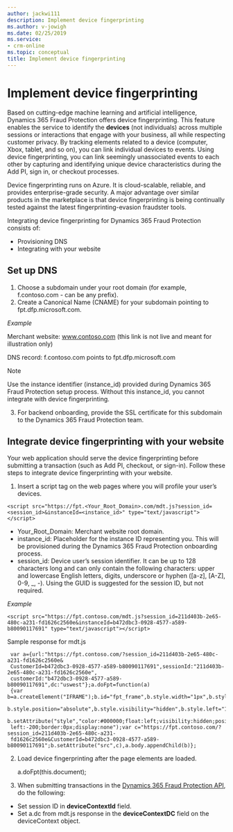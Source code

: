 ```yaml
---
author: jackwi111
description: Implement device fingerprinting
ms.author: v-jowigh
ms.date: 02/25/2019
ms.service:
- crm-online
ms.topic: conceptual
title: Implement device fingerprinting
---
```



# Implement device fingerprinting

Based on cutting-edge machine learning and artificial intelligence, Dynamics 365 Fraud Protection offers device fingerprinting. This feature enables the service to identify the **devices** (not individuals) across multiple sessions or interactions that engage with your business, all while respecting customer privacy. By tracking elements related to a device (computer, Xbox, tablet, and so on), you can link individual devices to events. Using device fingerprinting, you can link seemingly unassociated events to each other by capturing and identifying unique device characteristics during the Add PI, sign in, or checkout processes.

Device fingerprinting runs on Azure. It is cloud-scalable, reliable, and provides enterprise-grade security. A major advantage over similar products in the marketplace is that device fingerprinting is being continually tested against the latest fingerprinting-evasion fraudster tools.

Integrating device fingerprinting for Dynamics 365 Fraud Protection consists of:

- Provisioning DNS
- Integrating with your website

## Set up DNS

1.	Choose a subdomain under your root domain (for example, f.contoso.com - can be any prefix).
2. Create a Canonical Name (CNAME) for your subdomain pointing to fpt.dfp.microsoft.com.

*Example*

Merchant website: www.contoso.com (this link is not live and meant for illustration only)

DNS record: f.contoso.com points to fpt.dfp.microsoft.com

> [!Note]
> Use the instance identifier (instance_id) provided during Dynamics 365 Fraud Protection setup process. Without this instance_id, you cannot integrate with device fingerprinting.

3.	For backend onboarding, provide the SSL certificate for this subdomain to the Dynamics 365 Fraud Protection team.

## Integrate device fingerprinting with your website

Your web application should serve the device fingerprinting before submitting a transaction (such as Add PI, checkout, or sign-in). Follow these steps to integrate device fingerprinting with your website.

1.	Insert a script tag on the web pages where you will profile your user’s devices.

```<script src="https://fpt.<Your_Root_Domain>.com/mdt.js?session_id=<session_id>&instanceId=<instance_id>" type="text/javascript"></script>```

- Your_Root_Domain: Merchant website root domain.
- instance_id: Placeholder for the instance ID representing you. This will be provisioned during the Dynamics 365 Fraud Protection onboarding process.
- session_id: Device user’s session identifier. It can be up to 128 characters long and can only contain the following characters: upper and lowercase English letters, digits, underscore or hyphen ([a-z], [A-Z], 0-9, _, -). Using the GUID is suggested for the session ID, but not required.

*Example*

```<script src="https://fpt.contoso.com/mdt.js?session_id=211d403b-2e65-480c-a231-fd1626c2560e&instanceId=b472dbc3-0928-4577-a589-b80090117691" type="text/javascript"></script>```

Sample response for mdt.js

```
 var a={url:"https://fpt.contoso.com/?session_id=211d403b-2e65-480c-a231-fd1626c2560e&
 CustomerId=b472dbc3-0928-4577-a589-b80090117691",sessionId:"211d403b-2e65-480c-a231-fd1626c2560e",
 customerId:"b472dbc3-0928-4577-a589-b80090117691",dc:"uswest"};a.doFpt=function(a)
 {var b=a.createElement("IFRAME");b.id="fpt_frame",b.style.width="1px",b.style.height="1px",
 b.style.position="absolute",b.style.visibility="hidden",b.style.left="10px",b.style.bottom="0px",
 b.setAttribute("style","color:#000000;float:left;visibility:hidden;position:absolute;top:-100;
 left:-200;border:0px;display:none");var c="https://fpt.contoso.com/?session_id=211d403b-2e65-480c-a231-
 fd1626c2560e&CustomerId=b472dbc3-0928-4577-a589-b80090117691";b.setAttribute("src",c),a.body.appendChild(b)};
 ```

2. Load device fingerprinting after the page elements are loaded.

    a.doFpt(this.document);

3. When submitting transactions in the [Dynamics 365 Fraud Protection API](https://apidocs.microsoft.com/services), do the following:
 - Set session ID in **deviceContextId** field.
 - Set a.dc from mdt.js response in the **deviceContextDC** field on the deviceContext object.

